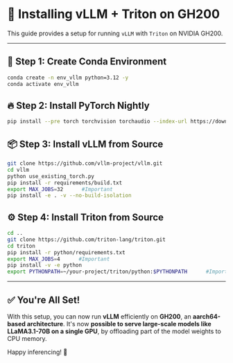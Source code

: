 # 🚀 Installing vLLM + Triton on GH200
This guide provides a setup for running `vLLM` with `Triton` on NVIDIA GH200.

---

## 🔧 Step 1: Create Conda Environment

```bash
conda create -n env_vllm python=3.12 -y
conda activate env_vllm
```

## 🔥 Step 2: Install PyTorch Nightly

```bash
pip install --pre torch torchvision torchaudio --index-url https://download.pytorch.org/whl/nightly/cu126
```

## 📦 Step 3: Install vLLM from Source

```bash
git clone https://github.com/vllm-project/vllm.git
cd vllm
python use_existing_torch.py
pip install -r requirements/build.txt
export MAX_JOBS=32      #Important
pip install -e . -v --no-build-isolation
```

## ⚙️ Step 4: Install Triton from Source

```bash
cd ..
git clone https://github.com/triton-lang/triton.git
cd triton
pip install -r python/requirements.txt
export MAX_JOBS=4      #Important
pip install -v -e python
export PYTHONPATH=~/your-project/triton/python:$PYTHONPATH      #Important
```

---

## ✅ You're All Set!

With this setup, you can now run **vLLM** efficiently on **GH200**, an **aarch64-based architecture**. It's now **possible to serve large-scale models like LLaMA3.1-70B on a single GPU**, by offloading part of the model weights to CPU memory.

Happy inferencing! 🚀

